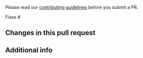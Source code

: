 
Please read our [contributing guidelines](/CONTRIBUTING.md) before you submit a PR. 

Fixes # 

## Changes in this pull request  

## Additional info  


